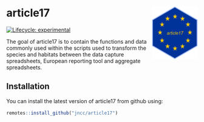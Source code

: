 
article17 <img src='man/figures/logo.png' align="right" height="139" />
=======================================================================

<!-- badges: start -->
[![Lifecycle: experimental](https://img.shields.io/badge/lifecycle-experimental-orange.svg)](https://www.tidyverse.org/lifecycle/#experimental) <!-- badges: end -->

The goal of article17 is to contain the functions and data commonly used within the scripts used to transform the species and habitats between the data capture spreadsheets, European reporting tool and aggregate spreadsheets.

Installation
------------

You can install the latest version of article17 from github using:

``` r
remotes::install_github("jncc/article17")
```
